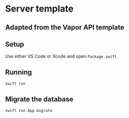 # Server template

## Adapted from the Vapor API template


## Setup

Use either VS Code or Xcode and open `Package.swift`.

## Running
`swift run`

## Migrate the database
`swift run App migrate`